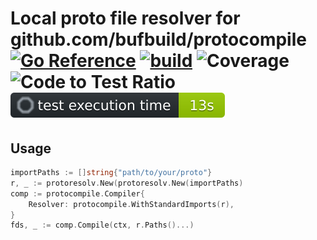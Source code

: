 # Local proto file resolver for github.com/bufbuild/protocompile [![Go Reference](https://pkg.go.dev/badge/github.com/k1LoW/protoresolv.svg)](https://pkg.go.dev/github.com/k1LoW/protoresolv) [![build](https://github.com/k1LoW/protoresolv/actions/workflows/ci.yml/badge.svg)](https://github.com/k1LoW/protoresolv/actions/workflows/ci.yml) ![Coverage](https://raw.githubusercontent.com/k1LoW/octocovs/main/badges/k1LoW/protoresolv/coverage.svg) ![Code to Test Ratio](https://raw.githubusercontent.com/k1LoW/octocovs/main/badges/k1LoW/protoresolv/ratio.svg) ![Test Execution Time](https://raw.githubusercontent.com/k1LoW/octocovs/main/badges/k1LoW/protoresolv/time.svg)

## Usage

``` go
importPaths := []string{"path/to/your/proto"}
r, _ := protoresolv.New(protoresolv.New(importPaths)
comp := protocompile.Compiler{
	Resolver: protocompile.WithStandardImports(r),
}
fds, _ := comp.Compile(ctx, r.Paths()...)
```
